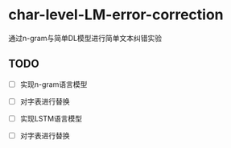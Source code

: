 # char-level-LM-error-correction
通过n-gram与简单DL模型进行简单文本纠错实验

TODO
---

- [ ] 实现n-gram语言模型
- [ ] 对字表进行替换
- [ ] 实现LSTM语言模型
- [ ] 对字表进行替换

